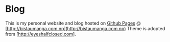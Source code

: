 # Blog

This is my personal website and blog hosted on [Github Pages](github.io) @ [http://bistaumanga.com.np](http://bistaumanga.com.np)
Theme is adopted from [http://eyeshalfclosed.com].
